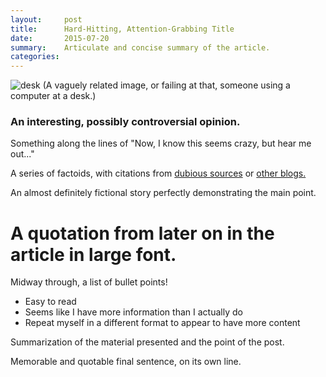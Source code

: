 ```yaml
---
layout:     post
title:      Hard-Hitting, Attention-Grabbing Title
date:       2015-07-20
summary:    Articulate and concise summary of the article.
categories: 
---
```


![desk](https://cloud.githubusercontent.com/assets/1424573/3378137/abac6d7c-fbe6-11e3-8e09-55745b6a8176.png)
(A vaguely related image, or failing at that, someone using a computer at a desk.)

### An interesting, possibly controversial opinion. 

Something along the lines of "Now, I know this seems crazy, but hear me out..."

A series of factoids, with citations from [dubious sources](http://gawker.com/) or [other blogs.](http://vsinha.com/)

An almost definitely fictional story perfectly demonstrating the main point.
# A quotation from later on in the article in large font.


Midway through, a list of bullet points!

* Easy to read
* Seems like I have more information than I actually do
* Repeat myself in a different format to appear to have more content


Summarization of the material presented and the point of the post.

Memorable and quotable final sentence, on its own line.